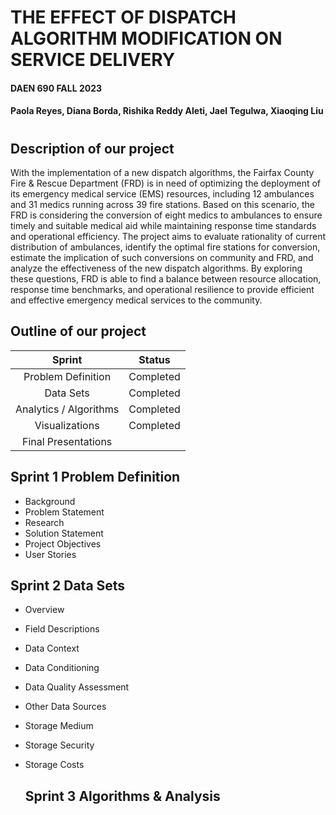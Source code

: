 # THE EFFECT OF DISPATCH ALGORITHM MODIFICATION ON SERVICE DELIVERY
#### DAEN 690 FALL 2023
#### Paola Reyes, Diana Borda, Rishika Reddy Aleti, Jael Tegulwa, Xiaoqing Liu
#
## Description of our project
With the implementation of a new dispatch algorithms, the Fairfax County Fire & Rescue Department (FRD) is in need of optimizing the deployment of its emergency medical service (EMS) resources, including 12 ambulances and 31 medics running across 39 fire stations. Based on this scenario, the FRD is considering the conversion of eight medics to ambulances to ensure timely and suitable medical aid while maintaining response time standards and operational efficiency. The project aims to evaluate rationality of current distribution of ambulances, identify the optimal fire stations for conversion, estimate the implication of such conversions on community and FRD, and analyze the effectiveness of the new dispatch algorithms. By exploring these questions, FRD is able to find a balance between resource allocation, response time benchmarks, and operational resilience to provide efficient and effective emergency medical services to the community.

## Outline of our project
|                   Sprint                   |                  Status                  |
|:------------------------------------------:|:----------------------------------------:|
|             Problem Definition             |                 Completed                |
|                  Data Sets                 |                 Completed                |  
|           Analytics / Algorithms           |                 Completed                |
|               Visualizations               |                 Completed                |
|             Final Presentations            |                                          |



## Sprint 1 Problem Definition
* Background
* Problem Statement
* Research
* Solution Statement
* Project Objectives
* User Stories

## Sprint 2 Data Sets
* Overview
* Field Descriptions
* Data Context 
* Data Conditioning
* Data Quality Assessment
* Other Data Sources
* Storage Medium
* Storage Security
* Storage Costs

  ## Sprint 3 Algorithms & Analysis 
